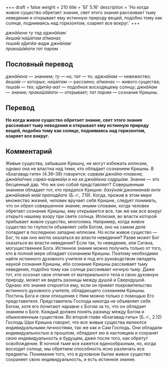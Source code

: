 +++
draft = false
weight = 210
title = 'БГ 5.16'
description = 'Но когда живое существо обретает знание, свет этого знания рассеивает тьму неведения и открывает ему истинную природу вещей, подобно тому как солнце, поднимаясь над горизонтом, озаряет все вокруг.'
+++

_джн̃а̄нена ту тад аджн̃а̄нам̇  
йеша̄м̇ на̄ш́итам а̄тманах̣  
теша̄м а̄дитйа-вадж джн̃а̄нам̇  
прака̄ш́айати тат парам_

## Пословный перевод

_джн̃а̄нена_ — знанием; _ту_ — но; _тат_ — то; _аджн̃а̄нам_ — невежество; _йеша̄м_ — которых; _на̄ш́итам_ — рассеяно; _а̄тманах̣_ — живого существа; _теша̄м_ — тех; _а̄дитйа_\-_ват_ — подобное восходящему солнцу; _джн̃а̄нам_ — знание; _прака̄ш́айати_ — открывает; _тат_ _парам_ — сознание Кришны.

## Перевод

**Но когда живое существо обретает знание, свет этого знания рассеивает тьму неведения и открывает ему истинную природу вещей, подобно тому как солнце, поднимаясь над горизонтом, озаряет все вокруг.**

## Комментарий

Живые существа, забывшие Кришну, не могут избежать иллюзии, однако она не властна над теми, кто обладает сознанием Кришны. В «Бхагавад-гите» (4.36–38) говорится: _сарвам̇ джн̃а̄на-плавена, джн̃а̄на̄гних̣ сарва-карма̄н̣и_ и _на хи джн̃а̄нена садр̣ш́ам._ Знание — это бесценный дар. Что же оно собой представляет? Совершенным знанием обладает тот, кто предался Кришне: _бахӯна̄м̇ джанмана̄м анте джн̃а̄нава̄н ма̄м̇ прападйате_ (Б.-г., 7.19). Когда, прожив в этом мире множество жизней, человек вручает себя Кришне, следует понимать, что он обрел совершенное знание; иными словами, когда человек обретает сознание Кришны, ему открывается все, так же как все вокруг открыто нашему взору при свете солнца. Иллюзия, во власти которой пребывает живое существо, многолика. Например, когда живое существо по глупости объявляет себя Богом, оно на самом деле попадает в последнюю западню иллюзии. Но если живое существо — Бог, то как оно могло оказаться во власти неведения? Разве может Бог оказаться во власти неведения? Если так, то неведение, или Сатана, могущественнее Бога. Истинное знание можно получить только от того, кто в полной мере обладает сознанием Кришны. Поэтому необходимо найти истинного духовного учителя и под его руководством овладеть наукой сознания Кришны, ибо сознание Кришны рассеивает тьму неведения, подобно тому как солнце рассеивает ночную тьму. Даже тот, кто осознал свое отличие от материального тела и свою духовную природу, может не видеть разницы между душой и Сверхдушой. Однако это знание откроется ему, если он примет покровительство истинного духовного учителя, обладающего сознанием Кришны. Постичь Бога и свои отношения с Ним можно только с помощью Его представителя. Представитель Господа никогда не объявляет себя Богом, хотя его почитают наравне с Богом за то, что он обладает знанием о Боге. Каждый должен понять разницу между Богом и обыкновенным существом. Во второй главе «Бхагавад-гиты» (Б.-г., 2.12) Господь Шри Кришна говорит, что все живые существа являются индивидуальными личностями, так же как и Сам Господь. Они обладали индивидуальностью в прошлом, обладают ею в настоящем и сохранят свою индивидуальность в будущем, даже после того, как обретут освобождение. В ночной тьме все кажется единообразным, но, когда восходит солнце, мы обретаем способность ясно различать все предметы. Понимание того, что в духовном бытии живое существо сохраняет свою индивидуальность, и есть истинное знание.
